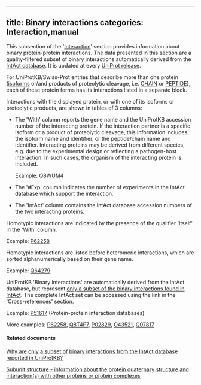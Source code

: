 
---
title: Binary interactions
categories: Interaction,manual
---

This subsection of the '[Interaction](http://www.uniprot.org/help/interaction%5Fsection)' section provides information about binary protein-protein interactions. The data presented in this section are a quality-filtered subset of binary interactions automatically derived from the [IntAct database](https://www.ebi.ac.uk/intact/). It is updated at every [UniProt release](http://www.uniprot.org/help/synchronization).

For UniProtKB/Swiss-Prot entries that describe more than one protein ([isoforms](http://www.uniprot.org/help/alternative%5Fproducts) or/and products of proteolytic cleavage, i.e. [CHAIN](http://www.uniprot.org/help/chain) or [PEPTIDE](http://www.uniprot.org/help/peptide)), each of these protein forms has its interactions listed in a separate block.

Interactions with the displayed protein, or with one of its isoforms or proteolytic products, are shown in tables of 3 columns:

*   The 'With' column reports the gene name and the UniProtKB accession number of the interacting protein. If the interaction partner is a specific isoform or a product of proteolytic cleavage, this information includes the isoform name and identifier, or the peptide/chain name and identifier. Interacting proteins may be derived from different species, e.g. due to the experimental design or reflecting a pathogen-host interaction. In such cases, the organism of the interacting protein is included.  
      
    Example: [Q8WUM4](http://www.uniprot.org/uniprot/Q8WUM4#interaction)

*   The '#Exp' column indicates the number of experiments in the IntAct database which support the interaction.

*   The 'IntAct' column contains the IntAct database accession numbers of the two interacting proteins.

Homotypic interactions are indicated by the presence of the qualifier 'itself' in the 'With' column.  
  
Example: [P62258](http://www.uniprot.org/uniprot/P62258#interaction)

Homotypic interactions are listed before heteromeric interactions, which are sorted alphanumerically based on their gene name.  
  
Example: [Q64279](http://www.uniprot.org/uniprot/Q64279#interaction)

UniProtKB 'Binary interactions' are automatically derived from the IntAct database, but represent [only a subset of the binary interactions found in IntAct](http://www.uniprot.org/help/binary%5Finteractions%5Fimport). The complete IntAct set can be accessed using the link in the 'Cross-references' section.  
  
Example: [P51617](http://www.uniprot.org/uniprot/P51617#cross%2Dreferences) (Protein-protein interaction databases)

More examples: [P62258](http://www.uniprot.org/uniprot/P62258#interaction), [Q8T4F7](http://www.uniprot.org/uniprot/Q8T4F7#interaction), [P02829](http://www.uniprot.org/uniprot/P02829#interaction), [O43521](http://www.uniprot.org/uniprot/O43521#interaction), [Q07817](http://www.uniprot.org/uniprot/Q07817#interaction)

#### Related documents

[Why are only a subset of binary interactions from the IntAct database reported in UniProtKB?](http://www.uniprot.org/help/binary%5Finteractions%5Fimport)  
  
[Subunit structure - information about the protein quaternary structure and interaction(s) with other proteins or protein complexes](http://www.uniprot.org/help/subunit%5Fstructure)
        